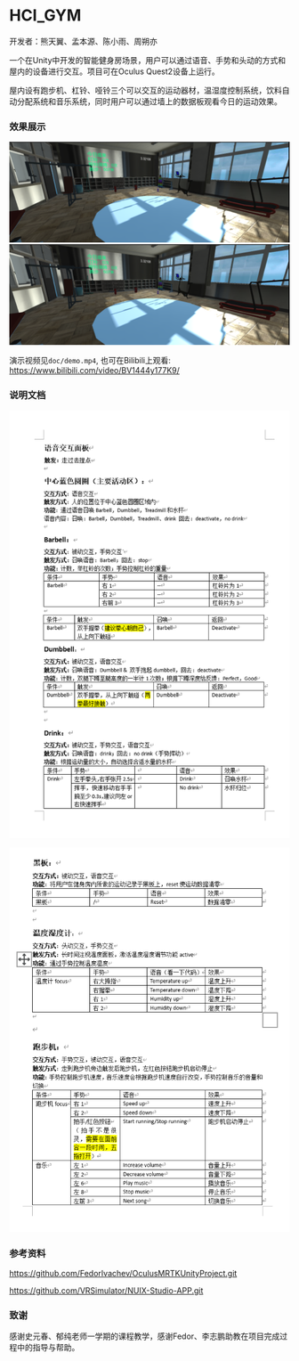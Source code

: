 # HCI_GYM
开发者：熊天翼、孟本源、陈小雨、周朔亦

一个在Unity中开发的智能健身房场景，用户可以通过语音、手势和头动的方式和屋内的设备进行交互。项目可在Oculus Quest2设备上运行。

屋内设有跑步机、杠铃、哑铃三个可以交互的运动器材，温湿度控制系统，饮料自动分配系统和音乐系统，同时用户可以通过墙上的数据板观看今日的运动效果。

### 效果展示
![gym1](doc/images/gym1.png)
![gym2](doc/images/gym1.png)

演示视频见`doc/demo.mp4`, 也可在Bilibili上观看: https://www.bilibili.com/video/BV1444y177K9/



### 说明文档

![image-20211223123419896](doc/images/image-20211223123419896.png)

![image-20211223123501420](doc/images/image-20211223123501420.png)


### 参考资料

https://github.com/FedorIvachev/OculusMRTKUnityProject.git

https://github.com/VRSimulator/NUIX-Studio-APP.git

### 致谢

感谢史元春、郁纯老师一学期的课程教学，感谢Fedor、李志鹏助教在项目完成过程中的指导与帮助。
